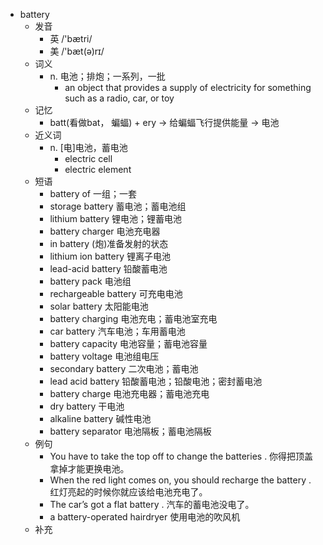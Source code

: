 - battery
  - 发音
    - 英 /'bætri/
    - 美 /'bæt(ə)rɪ/
  - 词义
    - n. 电池；排炮；一系列，一批
      - an object that provides a supply of electricity for something such as a radio, car, or toy
  - 记忆
    - batt(看做bat， 蝙蝠) + ery → 给蝙蝠飞行提供能量 → 电池
  - 近义词
    - n. [电]电池，蓄电池
      - electric cell
      - electric element
  - 短语
    - battery of 一组；一套
    - storage battery 蓄电池；蓄电池组
    - lithium battery 锂电池；锂蓄电池
    - battery charger 电池充电器
    - in battery (炮)准备发射的状态
    - lithium ion battery 锂离子电池
    - lead-acid battery 铅酸蓄电池
    - battery pack 电池组
    - rechargeable battery 可充电电池
    - solar battery 太阳能电池
    - battery charging 电池充电；蓄电池室充电
    - car battery 汽车电池；车用蓄电池
    - battery capacity 电池容量；蓄电池容量
    - battery voltage 电池组电压
    - secondary battery 二次电池；蓄电池
    - lead acid battery 铅酸蓄电池；铅酸电池；密封蓄电池
    - battery charge 电池充电器；蓄电池充电
    - dry battery 干电池
    - alkaline battery 碱性电池
    - battery separator 电池隔板；蓄电池隔板
  - 例句
    - You have to take the top off to change the batteries . 你得把顶盖拿掉才能更换电池。
    - When the red light comes on, you should recharge the battery . 红灯亮起的时候你就应该给电池充电了。
    - The car’s got a flat battery . 汽车的蓄电池没电了。
    - a battery-operated hairdryer 使用电池的吹风机
  - 补充